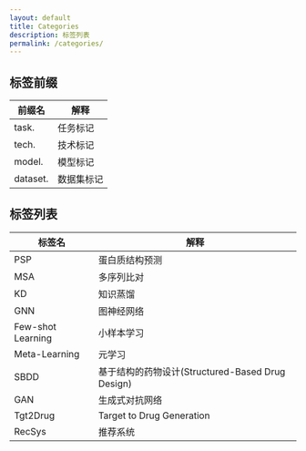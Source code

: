 ```yaml
---
layout: default
title: Categories
description: 标签列表
permalink: /categories/
---
```


## 标签前缀

|前缀名|解释|
|---|---|
|task.|任务标记|
|tech.|技术标记|
|model.|模型标记|
|dataset.|数据集标记|

## 标签列表

|标签名|解释|
|---|---|
|PSP|蛋白质结构预测|
|MSA|多序列比对|
|KD|知识蒸馏|
|GNN|图神经网络|
|Few-shot Learning|小样本学习|
|Meta-Learning|元学习|
|SBDD|基于结构的药物设计(Structured-Based Drug Design)|
|GAN|生成式对抗网络|
|Tgt2Drug|Target to Drug Generation|
|RecSys|推荐系统|
